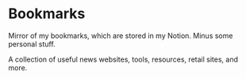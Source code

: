 # Bookmarks

Mirror of my bookmarks, which are stored in my Notion. Minus some personal stuff.

A collection of useful news websites, tools, resources, retail sites, and more.
